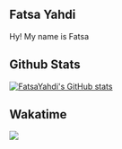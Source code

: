## Fatsa Yahdi
Hy! My name is Fatsa

## Github Stats
[![FatsaYahdi's GitHub stats](https://github-readme-stats.vercel.app/api?username=fatsayahdi)](https://github.com/FatsaYahdi/)

## Wakatime
<img src="https://github-readme-stats.vercel.app/api/wakatime?username=fatsayahdi&theme=outrun&custom_title=Fatsa%20Yahdi%27s%20Wakatime%20Stats&layout=compact&range=last_7_days&langs_count=10" />
